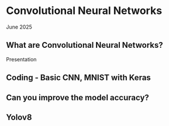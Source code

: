 # Convolutional Neural Networks 
June 2025

## What are Convolutional Neural Networks? 
Presentation 


## Coding - Basic CNN, MNIST with Keras 


## Can you improve the model accuracy? 



## Yolov8